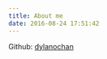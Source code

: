 ```yaml
---
title: About me
date: 2016-08-24 17:51:42
---
```


Github: [dylanochan](https://github.com/dylanochan)
